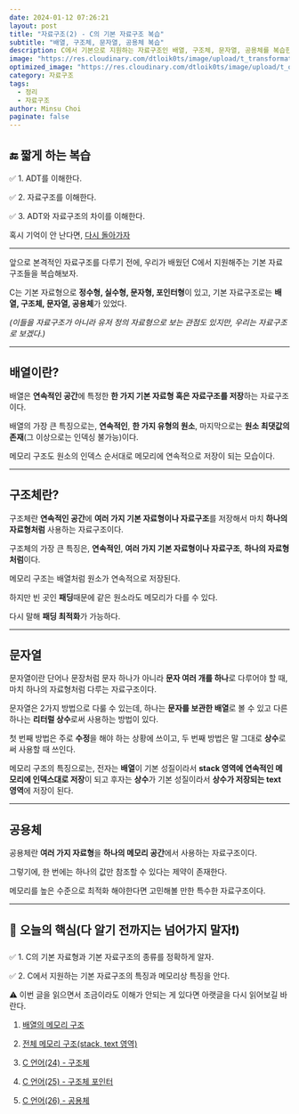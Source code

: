 ```yaml
---
date: 2024-01-12 07:26:21
layout: post
title: "자료구조(2) - C의 기본 자료구조 복습"
subtitle: "배열, 구조체, 문자열, 공용체 복습"
description: C에서 기본으로 지원하는 자료구조인 배열, 구조체, 문자열, 공용체를 복습한다.
image: "https://res.cloudinary.com/dtloik0ts/image/upload/t_transformation/v1704821720/data_structure_yoppg7.png"
optimized_image: "https://res.cloudinary.com/dtloik0ts/image/upload/t_opt/v1704821720/data_structure_yoppg7.png"
category: 자료구조
tags:
  - 정리
  - 자료구조
author: Minsu Choi
paginate: false
---
```


<h2>🔚 짧게 하는 복습</h2>

✅ 1. ADT를 이해한다.

✅ 2. 자료구조를 이해한다.

✅ 3. ADT와 자료구조의 차이를 이해한다.

혹시 기억이 안 난다면, <u><a href = "/자료구조(1)-adt와-자료구조/"> 다시 돌아가자</a></u>

---

앞으로 본격적인 자료구조를 다루기 전에, 우리가 배웠던 C에서 지원해주는 기본 자료구조들을 복습해보자.

C는 기본 자료형으로 **정수형, 실수형, 문자형, 포인터형**이 있고, 기본 자료구조로는 **배열, 구조체, 문자열, 공용체**가 있었다.

_(이들을 자료구조가 아니라 유저 정의 자료형으로 보는 관점도 있지만, 우리는 자료구조로 보겠다.)_

---

## 배열이란?

배열은 **연속적인 공간**에 특정한 **한 가지 기본 자료형 혹은 자료구조를 저장**하는 자료구조이다.

배열의 가장 큰 특징으로는, **연속적인**, **한 가지 유형의 원소**, 마지막으로는 **원소 최댓값의 존재**(그 이상으로는 인덱싱 불가능)이다.

메모리 구조도 원소의 인덱스 순서대로 메모리에 연속적으로 저장이 되는 모습이다.

---

## 구조체란?

구조체란 **연속적인 공간**에 **여러 가지 기본 자료형이나 자료구조**를 저장해서 마치 **하나의 자료형처럼** 사용하는 자료구조이다.

구조체의 가장 큰 특징은, **연속적인**, **여러 가지 기본 자료형이나 자료구조**, **하나의 자료형처럼**이다.

메모리 구조는 배열처럼 원소가 연속적으로 저장된다.

하지만 빈 곳인 **패딩**때문에 같은 원소라도 메모리가 다를 수 있다.

다시 말해 **패딩 최적화**가 가능하다.

---

## 문자열

문자열이란 단어나 문장처럼 문자 하나가 아니라 **문자 여러 개를 하나**로 다루어야 할 때, 마치 하나의 자료형처럼 다루는 자료구조이다.

문자열은 2가지 방법으로 다룰 수 있는데, 하나는 **문자를 보관한 배열**로 볼 수 있고 다른 하나는 **리터럴 상수**로써 사용하는 방법이 있다.

첫 번째 방법은 주로 **수정**을 해야 하는 상황에 쓰이고, 두 번째 방법은 말 그대로 **상수**로써 사용할 때 쓰인다.

메모리 구조의 특징으로는, 전자는 **배열**이 기본 성질이라서 **stack 영역에 연속적인 메모리에 인덱스대로 저장**이 되고 후자는 **상수**가 기본 성질이라서 **상수가 저장되는 text 영역**에 저장이 된다.

---

## 공용체

공용체란 **여러 가지 자료형**을 **하나의 메모리 공간**에서 사용하는 자료구조이다.

그렇기에, 한 번에는 하나의 값만 참조할 수 있다는 제약이 존재한다.

메모리를 높은 수준으로 최적화 해야한다면 고민해볼 만한 특수한 자료구조이다.

---

<h2>📖 오늘의 핵심(다 알기 전까지는 넘어가지 말자❗)</h2>

✅ 1. C의 기본 자료형과 기본 자료구조의 종류를 정확하게 알자.

✅ 2. C에서 지원하는 기본 자료구조의 특징과 메모리상 특징을 안다.

⚠️ 이번 글을 읽으면서 조금이라도 이해가 안되는 게 있다면 아랫글을 다시 읽어보길 바란다.

1. <u><a href = "/c-언어(16)-배열의-실체/">배열의 메모리 구조</a></u>

2. <u><a href = "/c-언어(19)-함수-호출의-원리/">전체 메모리 구조(stack, text 영역)</a></u>

3. <u><a href = "/c-언어(24)-구조체/">C 언어(24) - 구조체</a></u>

4. <u><a href = "/c-언어(25)-구조체-포인터/">C 언어(25) - 구조체 포인터</a></u>

5. <u><a href = "/c-언어(26)-공용체/">C 언어(26) - 공용체</a></u>
